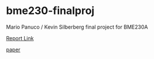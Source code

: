 # bme230-finalproj
Mario Panuco / Kevin Silberberg final project for BME230A

[Report Link](https://www.overleaf.com/read/kvfqddvfqshz#d8f0d0)

[paper](https://www.ncbi.nlm.nih.gov/pmc/articles/PMC6262761/pdf/nihms-1500950.pdf)
